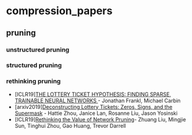 # compression_papers

## pruning
### unstructured pruning 
### structured pruning 



### rethinking pruning
- [ICLR19][THE LOTTERY TICKET HYPOTHESIS: FINDING SPARSE, TRAINABLE NEURAL NETWORKS  ](https://arxiv.org/pdf/1803.03635v5.pdf) - Jonathan Frankl, Michael Carbin
- [arxiv2019][Deconstructing Lottery Tickets: Zeros, Signs, and the Supermask](https://arxiv.org/pdf/1905.01067.pdf) - Hattie Zhou, 
Janice Lan, Rosanne Liu, Jason Yosinski
- [ICLR19][Rethinking the Value of Network Pruning](https://arxiv.org/abs/1810.05270)- Zhuang Liu, Mingjie Sun, Tinghui Zhou, Gao Huang, Trevor Darrell


